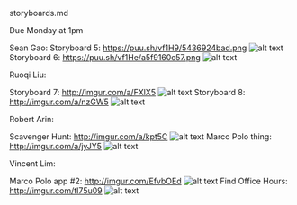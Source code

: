 storyboards.md

Due Monday at 1pm

Sean Gao:
Storyboard 5: https://puu.sh/vf1H9/5436924bad.png
![alt text](https://puu.sh/vf1H9/5436924bad.png)
Storyboard 6: https://puu.sh/vf1He/a5f9160c57.png
![alt text](https://puu.sh/vf1He/a5f9160c57.png)

Ruoqi Liu:

Storyboard 7: http://imgur.com/a/FXlX5
![alt text](http://i.imgur.com/VoyFkv7.jpg)
Storyboard 8: http://imgur.com/a/nzGW5
![alt text](http://i.imgur.com/nL7Y7V8.jpg)

Robert Arin:

Scavenger Hunt: http://imgur.com/a/kpt5C
![alt text](http://i.imgur.com/QqMcshM.png)
Marco Polo thing: http://imgur.com/a/jyJY5
![alt text](http://i.imgur.com/cJIotrq.png)

Vincent Lim:

Marco Polo app #2: http://imgur.com/EfvbOEd
![alt text](http://i.imgur.com/gsNfqgr.jpg)
Find Office Hours: http://imgur.com/tI75u09
![alt text](http://i.imgur.com/gsNfqgr.jpg)
